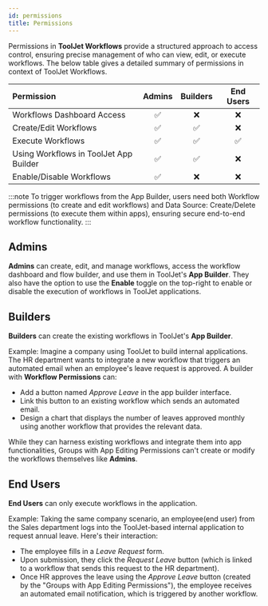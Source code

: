 ```yaml
---
id: permissions
title: Permissions
---
```


Permissions in **ToolJet Workflows** provide a structured approach to access control, ensuring precise management of who can view, edit, or execute workflows. The below table gives a detailed summary of permissions in context of ToolJet Workflows. 

| Permission                                      | Admins | Builders | End Users |
|:------------------------------------------------|:------:|:----------------------------------:|:---------:|
| Workflows Dashboard Access                      | ✅     | ❌                              | ❌        |
| Create/Edit Workflows                           | ✅     | ✅                                | ❌        |
| Execute Workflows                               | ✅     | ✅                                 | ✅        |
| Using Workflows in ToolJet App Builder          | ✅     | ✅                                 | ❌        |
| Enable/Disable Workflows                        | ✅     | ❌                                 | ❌        |


:::note
To trigger workflows from the App Builder, users need both Workflow permissions (to create and edit workflows) and Data Source: Create/Delete permissions (to execute them within apps), ensuring secure end-to-end workflow functionality.
:::

<div style={{paddingTop:'24px', paddingBottom:'24px'}}>

## Admins
**Admins** can create, edit, and manage workflows, access the workflow dashboard and flow builder, and use them in ToolJet's **App Builder**. They also have the option to use the **Enable** toggle on the top-right to enable or disable the execution of workflows in ToolJet applications.

</div>

<div style={{paddingTop:'24px', paddingBottom:'24px'}}>

## Builders
**Builders** can create the existing workflows in ToolJet's **App Builder**. 

Example:
Imagine a company using ToolJet to build internal applications. The HR department wants to integrate a new workflow that triggers an automated email when an employee's leave request is approved. A builder with **Workflow Permissions** can:

- Add a button named *Approve Leave* in the app builder interface.
- Link this button to an existing workflow which sends an automated email.
- Design a chart that displays the number of leaves approved monthly using another workflow that provides the relevant data.

While they can harness existing workflows and integrate them into app functionalities, Groups with App Editing Permissions can't create or modify the workflows themselves like **Admins**.

</div>

<div style={{paddingTop:'24px', paddingBottom:'24px'}}>

## End Users

**End Users** can only execute workflows in the application. 

Example:
Taking the same company scenario, an employee(end user) from the Sales department logs into the ToolJet-based internal application to request annual leave. Here's their interaction:

- The employee fills in a *Leave Request* form.
- Upon submission, they click the *Request Leave* button (which is linked to a workflow that sends this request to the HR department).
- Once HR approves the leave using the *Approve Leave* button (created by the "Groups with App Editing Permissions"), the employee receives an automated email notification, which is triggered by another workflow.

</div>
